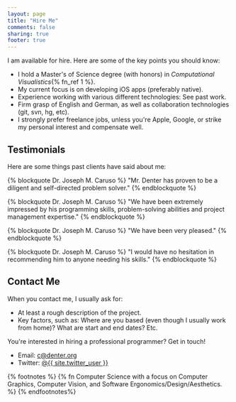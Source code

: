 ```yaml
---
layout: page
title: "Hire Me"
comments: false
sharing: true
footer: true
---
```


I am available for hire. Here are some of the key points you should know:

 * I hold a Master's of Science degree (with honors) in *Computational Visualistics*{% fn_ref 1 %}.
 * My current focus is on developing iOS apps (preferably native).
 * Experience working with various different technologies: See past work.
 * Firm grasp of English and German, as well as collaboration technologies (git, svn, hg, etc).
 * I strongly prefer freelance jobs, unless you're Apple, Google, or strike my personal interest and compensate well.



Testimonials
------------

Here are some things past clients have said about me:

{% blockquote Dr. Joseph M. Caruso %}
"Mr. Denter has proven to be a diligent and self-directed problem solver."
{% endblockquote %}

{% blockquote Dr. Joseph M. Caruso %}
"We have been extremely impressed by his programming skills, problem-solving abilities and project management expertise."
{% endblockquote %}

{% blockquote Dr. Joseph M. Caruso %}
"We have been very pleased."
{% endblockquote %}

{% blockquote Dr. Joseph M. Caruso %}
"I would have no hesitation in recommending him to anyone needing his skills."
{% endblockquote %}


Contact Me
----------

When you contact me, I usually ask for:

 * At least a rough description of the project.
 * Key factors, such as: Where are you based (even though I usually work from home)? What are start and end dates? Etc.

You're interested in hiring a professional programmer? Get in touch!

 * Email: <c@denter.org>
 * Twitter: [@{{ site.twitter_user }}](http://twitter.com/#!/cdntr)

{% footnotes %}
  {% fn Computer Science with a focus on Computer Graphics, Computer Vision, and Software Ergonomics/Design/Aesthetics. %}
{% endfootnotes%}

